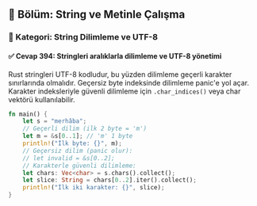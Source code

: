 ## 📘 Bölüm: String ve Metinle Çalışma
### 🔹 Kategori: String Dilimleme ve UTF-8
#### ✅ Cevap 394: Stringleri aralıklarla dilimleme ve UTF-8 yönetimi

Rust stringleri UTF-8 kodludur, bu yüzden dilimleme geçerli karakter sınırlarında olmalıdır. Geçersiz byte indeksinde dilimleme panic'e yol açar. Karakter indeksleriyle güvenli dilimleme için `.char_indices()` veya char vektörü kullanılabilir.

```rust
fn main() {
    let s = "merhâba";
    // Geçerli dilim (ilk 2 byte = 'm')
    let m = &s[0..1]; // 'm' 1 byte
    println!("İlk byte: {}", m);
    // Geçersiz dilim (panic olur):
    // let invalid = &s[0..2];
    // Karakterle güvenli dilimleme:
    let chars: Vec<char> = s.chars().collect();
    let slice: String = chars[0..2].iter().collect();
    println!("İlk iki karakter: {}", slice);
}
```
